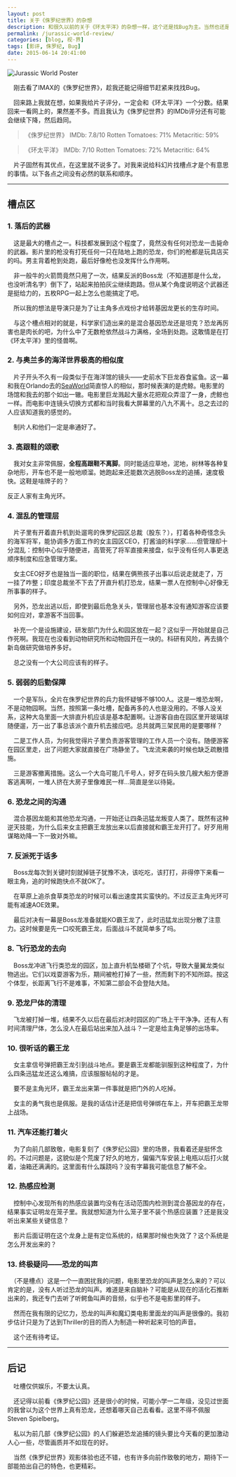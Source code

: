 ```yaml
---
layout: post
title: 关于《侏罗纪世界》的杂想
description: 和很久以前的关于《环太平洋》的杂想一样，这个还是找Bug为主。当然也还是老话，对于不是硬科幻的，太认真就输了。或许有剧透，谨慎围观。
permalink: /jurassic-world-review/
categories: [blog, 视·界]
tags: [影评, 侏罗纪, Bug]
date: 2015-06-14 20:41:00
--- 
```


![Jurassic World Poster](http://lanternd.qiniudn.com/Pic4Post/jurassic-world-review/jurassic-world-poster.jpg)

　刚去看了IMAX的《侏罗纪世界》，趁我还能记得细节赶紧来找找Bug。

　回来路上我就在想，如果我给片子评分，一定会和《环太平洋》一个分数。结果回来一看网上的，果然差不多。而且我认为《侏罗纪世界》的IMDb评分还有可能会继续下降，然后趋同。

> 《侏罗纪世界》
> IMDb: 7.8/10
> Rotten Tomatoes: 71%
> Metacritic: 59%

> 《环太平洋》
> IMDb: 7/10
> Rotten Tomatoes: 72%
> Metacritic: 64%

　片子固然有其优点，在这里就不说多了。对我来说给科幻片找槽点才是个有意思的事情。以下各点之间没有必然的联系和顺序。

------

## 槽点区

### 1. 落后的武器

　这是最大的槽点之一。科技都发展到这个程度了，竟然没有任何对恐龙一击毙命的武器。影片里的枪没有打死任何一只在陆地上跑的恐龙，你们的枪都是玩具店买的吗。男主背着枪到处跑，最后好像枪也没发挥什么作用啊。

　非一般牛的火箭筒竟然只用了一次，结果反派的Boss龙（不知道那是什么龙，也没听清名字）倒下了，站起来拍拍灰尘继续跑路。但从某个角度说明这个武器还是挺给力的，五枚RPG一起上怎么也能搞定了吧。

　所以我的想法是导演只是为了让主角多点戏份才给转基因龙更长的生存时间。

　与这个槽点相对的就是，科学家们造出来的是混合基因恐龙还是坦克？恐龙再厉害也是肉长的吧，为什么中了无数枪依然战斗力满格，全场到处跑。这敢情是在打《环太平洋》里的怪兽啊。

### 2. 与奥兰多的海洋世界极高的相似度

　片子开头不久有一段类似于在海洋馆的镜头——史前水下巨龙吞食鲨鱼。这一幕和我在Orlando去的[SeaWorld](http://aquaticabyseaworld.com/)简直惊人的相似，那时候表演的是虎鲸。电影里的场馆和我去的那个如出一辙。电影里巨龙溅起大量水花把观众弄湿了一身，虎鲸也一样。而电影中连镜头切换方式都和当时我看大屏幕里的八九不离十。总之去过的人应该知道我的感觉的。

　制片人和他们一定是串通好了。

### 3. 高跟鞋的颂歌

　我对女主非常佩服，**全程高跟鞋不离脚**。同时能适应草地，泥地，树林等各种复杂地形，开车也不是一般地顺溜。她跑起来还能数次逃脱Boss龙的追捕，速度极快。这鞋是啥牌子的？

反正人家有主角光环。

### 4. 混乱的管理层

　片子里有开着直升机到处遛弯的侏罗纪园区总裁（股东？），打着各种奇怪念头的海军将军，能协调多方面工作的女主园区CEO，打酱油的科学家……但管理却十分混乱：控制中心似乎随便进，高管死了将军直接来接盘，似乎没有任何人事更迭顺序制度和应急管理方案。

　女主CEO好歹也是独当一面的职位，结果在俩熊孩子出事以后说走就走了，万一挂了咋整；印度总裁坐不下去了开直升机打恐龙，结果一票人在控制中心好像无所事事的样子。

　另外，恐龙出逃以后，即使到最后危急关头，管理层也基本没有通知游客应该要如何应对，拿游客不当回事。

　补充一个是设施建设，研发部门为什么和园区放在一起？这似乎一开始就是自己作死啊。我现在也没看到动物研究所和动物园开在一块的。科研有风险，再去搞个新岛做研究做培养多好。

　总之没有一个大公司应该有的样子。

### 5. 弱弱的后勤保障

　一个是军队，全片在侏罗纪世界的兵力我怀疑够不够100人。这是一堆恐龙啊，不是动物园啊。当然，按照第一条吐槽，配备再多的人也是没用的。不够人没关系，这种大岛里面一大排直升机应该是基本配置啊。让游客自由在园区里开玻璃球随便遛，万一出了事总该派个直升机去接应吧。总共就两三架民用的是要哪样？

　二是工作人员，为何我觉得片子里负责游客管理的工作人员一个没有。随便游客在园区里走，出了问题大家就直接在广场静坐了。飞龙流来袭的时候也缺乏疏散措施。

　三是游客撤离措施。这么一个大岛可能几千号人，好歹在码头放几艘大船方便游客逃离啊，一堆人挤在大房子里像难民一样…简直是坐以待毙。

### 6. 恐龙之间的沟通

　混合基因龙能和其他恐龙沟通，一开始还让四条迅猛龙叛变人类了。既然有这种逆天技能，为什么后来女主把霸王龙放出来以后直接就和霸王龙开打了。好歹用用谋略劝降一下一致对外嘛。

### 7. 反派死于话多

　Boss龙每次到关键时刻就掉链子犹豫不决，该吃吃，该打打，非得停下来看一眼主角，追的时候跑快点不就OK了。

　在草原上追杀食草类恐龙的时候可以看出速度其实蛮快的。不过反正主角光环可能有减速AOE效果。

　最后对决有一幕是Boss龙准备就能KO霸王龙了，此时迅猛龙出现分散了注意力。这时候要是先一口咬死霸王龙，后面战斗不就简单多了吗。

### 8. 飞行恐龙的去向

　Boss龙冲进飞行类恐龙的园区，加上直升机坠楼砸了个坑，导致大量翼龙类似物逃出。它们以戏耍游客为乐，期间被枪打掉了一些，然而剩下的不知所踪。按这个体型，长距离飞行不是难事，不知第二部会不会登陆大陆。

### 9. 恐龙尸体的清理

　飞龙被打掉一堆，结果不久以后在最后对决时园区的广场上干干净净。还有人有时间清理尸体，怎么没人在最后站出来加入战斗？一定是给主角足够的出场率。

### 10. 很听话的霸王龙

　女主拿信号弹把霸王龙引到战斗地点。要是霸王龙都能驯服到这种程度了，为什么四条迅猛龙还这么难搞，应该服服帖帖的才是。

　要不是主角光环，霸王龙出来第一件事就是把门外的人吃掉。

　女主的勇气我也是佩服。是我的话估计还是把信号弹绑在车上，开车把霸王龙带上战场。

### 11. 汽车还能打着火

　为了向前几部致敬，电影复刻了《侏罗纪公园》里的场景，我看着还是挺怀念的。不过问题是，这貌似是个荒废了好久的地方，偏偏汽车安装上电瓶以后打火就着，油箱还满满的。这里面有什么蹊跷吗？没有字幕我可能信息了解不全。

### 12. 热感应检测

　控制中心发现所有的热感应装置均没有在活动范围内检测到混合基因龙的存在，结果事实证明龙在笼子里。我就想知道为什么笼子里不装个热感应装置？还是我没听出来某些关键信息？

　影片后面证明在这个龙身上是有定位系统的，结果那时候也失效了？这个系统是怎么开发出来的？

### 13. 终极疑问——恐龙的叫声

　（不是槽点）这是一个一直困扰我的问题，电影里恐龙的叫声是怎么来的？可以肯定的是，没有人听过恐龙的叫声。难道是来自脑补？可能是从现在的活化石推断出来的，我还专门去听了听鳄鱼叫声的音频，似乎也不是电影里的样子。

　然而在我有限的记忆力，恐龙的叫声和魔幻类电影里面龙的叫声是很像的。我初步估计只是为了达到Thriller的目的而人为制造一种听起来可怕的声音。

　这个还有待考证。

------

## 后记

　吐槽仅供娱乐，不要太认真。

　还记得以前看《侏罗纪公园》还是很小的时候，可能小学一二年级，没见过世面的我曾以为这个世界上真有恐龙，还想着哪天自己去看看。这里不得不佩服Steven Spielberg。

　私以为前几部《侏罗纪公园》的人们躲避恐龙追捕的镜头要比今天看的更加激动人心一些，尽管画质并不如现在的好。

　当然《侏罗纪世界》观影体验也还不错，也有许多向前作致敬的地方，期待下一部能拍出自己的特色，也更精彩。
